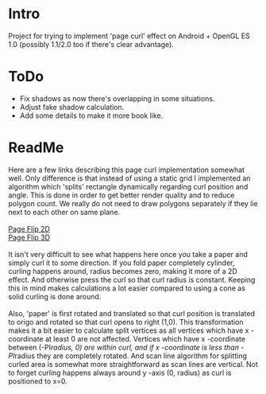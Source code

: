 Intro
=====
Project for trying to implement 'page curl' effect on Android + OpenGL ES 1.0 (possibly 1.1/2.0 too if there's clear advantage).

ToDo
====
* Fix shadows as now there's overlapping in some situations.
* Adjust fake shadow calculation.
* Add some details to make it more book like.

ReadMe
======
Here are a few links describing this page curl implementation somewhat well. Only difference is that instead of using a static grid I implemented an algorithm which 'splits' rectangle dynamically regarding curl position and angle. This is done in order to get better render quality and to reduce polygon count. We really do not need to draw polygons separately if they lie next to each other on same plane.<br/>
<br/>
[Page Flip 2D](http://nomtek.com/tips-for-developers/page-flip-2d/)<br/>
[Page Flip 3D](http://nomtek.com/tips-for-developers/page-flip-3d/)<br/>
<br/>
It isn't very difficult to see what happens here once you take a paper and simply curl it to some direction. If you fold paper completely cylinder, curling happens around, radius becomes zero, making it more of a 2D effect. And otherwise press the curl so that curl radius is constant. Keeping this in mind makes calculations a lot easier compared to using a cone as solid curling is done around.<br/>
<br/>
Also, 'paper' is first rotated and translated so that curl position is translated to origo and rotated so that curl opens to right (1,0). This transformation makes it a bit easier to calculate split vertices as all vertices which have x -coordinate at least 0 are not affected. Vertices which have x -coordinate between (-PI*radius, 0) are within curl, and if x -coordinate is less than -PI*radius they are completely rotated. And scan line algorithm for splitting curled area is somewhat more straightforward as scan lines are vertical. Not to forget curling happens always around y -axis (0, radius) as curl is positioned to x=0.